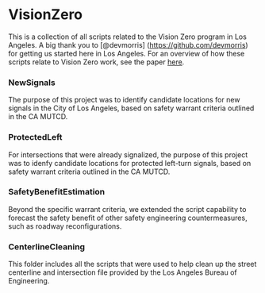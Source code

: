 # VisionZero

This is a collection of all scripts related to the Vision Zero program in Los Angeles. A big thank you to [@devmorris] (https://github.com/devmorris) for getting us started here in Los Angeles. For an overview of how these scripts relate to Vision Zero work, see the paper [here](https://github.com/black-tea/black-tea.github.io/blob/master/documents/TRB2017_VisionZeroBeyond_Paper.pdf).

### NewSignals

The purpose of this project was to identify candidate locations for new signals in the City of Los Angeles, based on safety warrant criteria outlined in the CA MUTCD. 

### ProtectedLeft

For intersections that were already signalized, the purpose of this project was to idenfy candidate locations for protected left-turn signals, based on safety warrant criteria outlined in the CA MUTCD.

### SafetyBenefitEstimation

Beyond the specific warrant criteria, we extended the script capability to forecast the safety benefit of other safety engineering countermeasures, such as roadway reconfigurations. 

### CenterlineCleaning

This folder includes all the scripts that were used to help clean up the street centerline and intersection file provided by the Los Angeles Bureau of Engineering.
